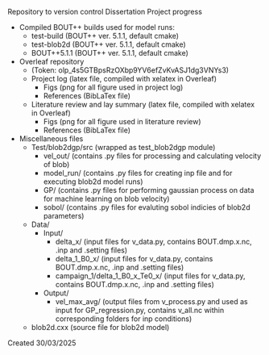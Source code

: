 Repository to version control Dissertation Project progress
- Compiled BOUT++ builds used for model runs:
  - test-build (BOUT++ ver. 5.1.1, default cmake)
  - test-blob2d (BOUT++ ver. 5.1.1, default cmake)
  - BOUT++5.1.1 (BOUT++ ver. 5.1.1, default cmake)
- Overleaf repository
  - (Token: olp_4s5GTBpsRzOXbp9YV6efZvKvASJ1dg3VNYs3)
  - Project log (latex file, compiled with xelatex in Overleaf)
    - Figs (png for all figure used in project log)
    - References (BibLaTex file)
  - Literature review and lay summary (latex file, compiled with xelatex in Overleaf)
    - Figs (png for all figure used in literature review)
    - References (BibLaTex file)
- Miscellaneous files
  - Test/blob2dgp/src (wrapped as test_blob2dgp module)
    - vel_out/ (contains .py files for processing and calculating velocity of blob)
    - model_run/ (contains .py files for creating inp file and for executing blob2d model runs)
    - GP/ (contains .py files for performing gaussian process on data for machine learning on blob velocity)
    - sobol/ (contains .py files for evaluting sobol indicies of blob2d parameters)
  - Data/
    - Input/
      - delta_x/ (input files for v_data.py, contains BOUT.dmp.x.nc, .inp and .setting files)
      - delta_1_B0_x/ (input files for v_data.py, contains BOUT.dmp.x.nc, .inp and .setting files)
      - campaign_1/delta_1_B0_x_Te0_x/ (input files for v_data.py, contains BOUT.dmp.x.nc, .inp and .setting files) 
    - Output/
      - vel_max_avg/ (output files from v_process.py and used as input for GP_regression.py, contains v_all.nc within corresponding folders for inp conditions) 
  - blob2d.cxx (source file for blob2d model)

Created 30/03/2025

